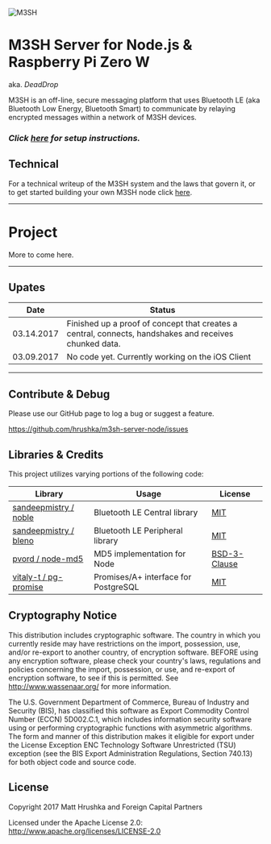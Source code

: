 ![M3SH](https://foreign.capital/github/m3sh-logo@2x.png)

# M3SH Server for Node.js & Raspberry Pi Zero W
aka. *DeadDrop*

M3SH is an off-line, secure messaging platform that uses Bluetooth LE (aka Bluetooth Low Energy, Bluetooth Smart) to communicate by relaying encrypted messages within a network of M3SH devices.

### *Click [here](https://github.com/hrushka/m3sh-sever-node/blob/master/SETUP.md) for setup instructions.*

## Technical
For a technical writeup of the M3SH system and the laws that govern it, or to get started building your own M3SH node click [here]().

---

# Project

More to come here.

---

## Upates

| Date        | Status  |
| --- | --- |
| 03.14.2017 | Finished up a proof of concept that creates a central, connects, handshakes and receives chunked data. |
| 03.09.2017 | No code yet. Currently working on the iOS Client  |

---

## Contribute & Debug

Please use our GitHub page to log a bug or suggest a feature.

https://github.com/hrushka/m3sh-server-node/issues

## Libraries & Credits
This project utilizes varying portions of the following code:

| Library | Usage | License |
| --- | --- | --- |
| [sandeepmistry / noble](https://github.com/sandeepmistry/noble) | Bluetooth LE Central library | [MIT](https://github.com/sandeepmistry/noble/blob/master/LICENSE) |
| [sandeepmistry / bleno](https://github.com/sandeepmistry/bleno) | Bluetooth LE Peripheral library | [MIT](https://github.com/sandeepmistry/bleno/blob/master/LICENSE) |
| [pvord / node-md5](https://github.com/pvorb/node-md5) | MD5 implementation for Node | [BSD-3-Clause](https://github.com/pvorb/node-md5/blob/master/LICENSE) |
| [vitaly-t / pg-promise](https://github.com/vitaly-t/pg-promise) | Promises/A+ interface for PostgreSQL | [MIT](https://github.com/vitaly-t/pg-promise#license) |


## Cryptography Notice

This distribution includes cryptographic software. The country in which you currently reside may have restrictions on the import, possession, use, and/or re-export to another country, of encryption software.
BEFORE using any encryption software, please check your country's laws, regulations and policies concerning the import, possession, or use, and re-export of encryption software, to see if this is permitted.
See <http://www.wassenaar.org/> for more information.

The U.S. Government Department of Commerce, Bureau of Industry and Security (BIS), has classified this software as Export Commodity Control Number (ECCN) 5D002.C.1, which includes information security software using or performing cryptographic functions with asymmetric algorithms.
The form and manner of this distribution makes it eligible for export under the License Exception ENC Technology Software Unrestricted (TSU) exception (see the BIS Export Administration Regulations, Section 740.13) for both object code and source code.

## License

Copyright 2017 Matt Hrushka and Foreign Capital Partners

Licensed under the Apache License 2.0: http://www.apache.org/licenses/LICENSE-2.0
